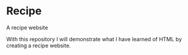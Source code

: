 # Recipe
A recipe website

With this repository I will demonstrate what I have learned of HTML by creating a
recipe website.